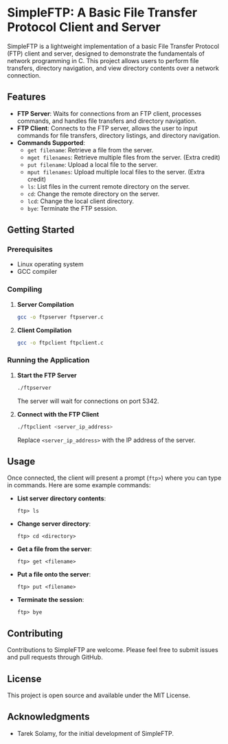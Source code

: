 
# SimpleFTP: A Basic File Transfer Protocol Client and Server

SimpleFTP is a lightweight implementation of a basic File Transfer Protocol (FTP) client and server, designed to demonstrate the fundamentals of network programming in C. This project allows users to perform file transfers, directory navigation, and view directory contents over a network connection. 

## Features

- **FTP Server**: Waits for connections from an FTP client, processes commands, and handles file transfers and directory navigation.
- **FTP Client**: Connects to the FTP server, allows the user to input commands for file transfers, directory listings, and directory navigation.
- **Commands Supported**:
  - `get filename`: Retrieve a file from the server.
  - `mget filenames`: Retrieve multiple files from the server. (Extra credit)
  - `put filename`: Upload a local file to the server.
  - `mput filenames`: Upload multiple local files to the server. (Extra credit)
  - `ls`: List files in the current remote directory on the server.
  - `cd`: Change the remote directory on the server.
  - `lcd`: Change the local client directory.
  - `bye`: Terminate the FTP session.

## Getting Started

### Prerequisites

- Linux operating system
- GCC compiler

### Compiling

1. **Server Compilation**
   ```bash
   gcc -o ftpserver ftpserver.c
   ```
2. **Client Compilation**
   ```bash
   gcc -o ftpclient ftpclient.c
   ```

### Running the Application

1. **Start the FTP Server**
   ```bash
   ./ftpserver
   ```
   The server will wait for connections on port 5342.

2. **Connect with the FTP Client**
   ```bash
   ./ftpclient <server_ip_address>
   ```
   Replace `<server_ip_address>` with the IP address of the server.

## Usage

Once connected, the client will present a prompt (`ftp>`) where you can type in commands. Here are some example commands:

- **List server directory contents**:
  ```
  ftp> ls
  ```
- **Change server directory**:
  ```
  ftp> cd <directory>
  ```
- **Get a file from the server**:
  ```
  ftp> get <filename>
  ```
- **Put a file onto the server**:
  ```
  ftp> put <filename>
  ```
- **Terminate the session**:
  ```
  ftp> bye
  ```

## Contributing

Contributions to SimpleFTP are welcome. Please feel free to submit issues and pull requests through GitHub.

## License

This project is open source and available under the MIT License.

## Acknowledgments

- Tarek Solamy, for the initial development of SimpleFTP.
